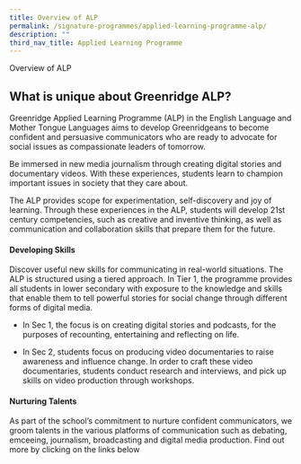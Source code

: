 ```yaml
---
title: Overview of ALP
permalink: /signature-programmes/applied-learning-programme-alp/
description: ""
third_nav_title: Applied Learning Programme
---
```

Overview of ALP


## What is unique about Greenridge ALP?

Greenridge Applied Learning Programme (ALP) in the English Language and Mother Tongue Languages aims to develop Greenridgeans to become confident and persuasive communicators who are ready to advocate for social issues as compassionate leaders of tomorrow.

Be immersed in new media journalism through creating digital stories and documentary videos. With these experiences, students learn to champion important issues in society that they care about. 

The ALP provides scope for experimentation, self-discovery and joy of learning. Through these experiences in the ALP, students will develop 21st century competencies, such as creative and inventive thinking, as well as communication and collaboration skills that prepare them for the future.

#### Developing Skills

Discover useful new skills for communicating in real-world situations. The ALP is structured using a tiered approach. In Tier 1, the programme provides all students in lower secondary with exposure to the knowledge and skills that enable them to tell powerful stories for social change through different forms of digital media. 

*   In Sec 1, the focus is on creating digital stories and podcasts, for the purposes of recounting, entertaining and reflecting on life. 
    
*   In Sec 2, students focus on producing video documentaries to raise awareness and influence change. In order to craft these video documentaries, students conduct research and interviews, and pick up skills on video production through workshops.
    

#### Nurturing Talents
As part of the school’s commitment to nurture confident communicators, we groom talents in the various platforms of communication such as debating, emceeing, journalism, broadcasting and digital media production. Find out more by clicking on the links below